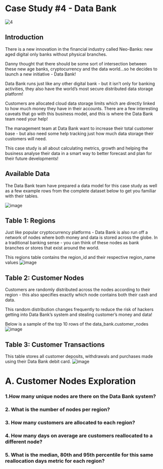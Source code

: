 # Case Study #4 - Data Bank

![4](https://github.com/Latsan/8-Weekls-SQL-Case-Study/assets/78388641/be2583b6-0803-454e-a6ad-1c08925d7454)
## Introduction

There is a new innovation in the financial industry called Neo-Banks: new aged digital only banks without physical branches.

Danny thought that there should be some sort of intersection between these new age banks, cryptocurrency and the data world…so he decides to launch a new initiative - Data Bank!

Data Bank runs just like any other digital bank - but it isn’t only for banking activities, they also have the world’s most secure distributed data storage platform!

Customers are allocated cloud data storage limits which are directly linked to how much money they have in their accounts. There are a few interesting caveats that go with this business model, and this is where the Data Bank team need your help!

The management team at Data Bank want to increase their total customer base - but also need some help tracking just how much data storage their customers will need.

This case study is all about calculating metrics, growth and helping the business analyse their data in a smart way to better forecast and plan for their future developments!

## Available Data

The Data Bank team have prepared a data model for this case study as well as a few example rows from the complete dataset below to get you familiar with their tables.

![image](https://github.com/Latsan/8-Weekls-SQL-Case-Study/assets/78388641/29040c8a-de4c-47b7-8463-5916640bdf79)

## Table 1: Regions

Just like popular cryptocurrency platforms - Data Bank is also run off a network of nodes where both money and data is stored across the globe. In a traditional banking sense - you can think of these nodes as bank branches or stores that exist around the world.

This regions table contains the region_id and their respective region_name values
![image](https://github.com/Latsan/8-Weekls-SQL-Case-Study/assets/78388641/b0b169ca-d90b-489f-b2d8-da937ea4b1e4)

## Table 2: Customer Nodes
Customers are randomly distributed across the nodes according to their region - this also specifies exactly which node contains both their cash and data.

This random distribution changes frequently to reduce the risk of hackers getting into Data Bank’s system and stealing customer’s money and data!

Below is a sample of the top 10 rows of the data_bank.customer_nodes
![image](https://github.com/Latsan/8-Weekls-SQL-Case-Study/assets/78388641/ede432c2-15c5-400c-9b9f-38afdf8db7a5)

## Table 3: Customer Transactions
This table stores all customer deposits, withdrawals and purchases made using their Data Bank debit card.
![image](https://github.com/Latsan/8-Weekls-SQL-Case-Study/assets/78388641/42a5e020-a7cf-423e-8fe4-86981d060b27)








# A. Customer Nodes Exploration

### 1.How many unique nodes are there on the Data Bank system?











### 2. What is the number of nodes per region?






### 3. How many customers are allocated to each region?






### 4. How many days on average are customers reallocated to a different node?





### 5. What is the median, 80th and 95th percentile for this same reallocation days metric for each region?
